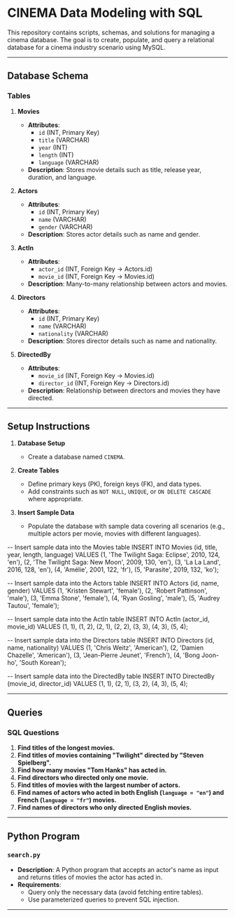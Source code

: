 # CINEMA Data Modeling with SQL

This repository contains scripts, schemas, and solutions for managing a cinema database. The goal is to create, populate, and query a relational database for a cinema industry scenario using MySQL.

---

## Database Schema

### Tables

1. **Movies**
   - **Attributes**:
     - `id` (INT, Primary Key)
     - `title` (VARCHAR)
     - `year` (INT)
     - `length` (INT)
     - `language` (VARCHAR)
   - **Description**: Stores movie details such as title, release year, duration, and language.

2. **Actors**
   - **Attributes**:
     - `id` (INT, Primary Key)
     - `name` (VARCHAR)
     - `gender` (VARCHAR)
   - **Description**: Stores actor details such as name and gender.

3. **ActIn**
   - **Attributes**:
     - `actor_id` (INT, Foreign Key → Actors.id)
     - `movie_id` (INT, Foreign Key → Movies.id)
   - **Description**: Many-to-many relationship between actors and movies.

4. **Directors**
   - **Attributes**:
     - `id` (INT, Primary Key)
     - `name` (VARCHAR)
     - `nationality` (VARCHAR)
   - **Description**: Stores director details such as name and nationality.

5. **DirectedBy**
   - **Attributes**:
     - `movie_id` (INT, Foreign Key → Movies.id)
     - `director_id` (INT, Foreign Key → Directors.id)
   - **Description**: Relationship between directors and movies they have directed.

---

## Setup Instructions

1. **Database Setup**
   - Create a database named `CINEMA`.

2. **Create Tables**
   - Define primary keys (PK), foreign keys (FK), and data types.
   - Add constraints such as `NOT NULL`, `UNIQUE`, or `ON DELETE CASCADE` where appropriate.

3. **Insert Sample Data**
   - Populate the database with sample data covering all scenarios (e.g., multiple actors per movie, movies with different languages).

-- Insert sample data into the Movies table
INSERT INTO Movies (id, title, year, length, language)
VALUES 
    (1, 'The Twilight Saga: Eclipse', 2010, 124, 'en'),
    (2, 'The Twilight Saga: New Moon', 2009, 130, 'en'),
    (3, 'La La Land', 2016, 128, 'en'),
    (4, 'Amélie', 2001, 122, 'fr'),
    (5, 'Parasite', 2019, 132, 'ko');

-- Insert sample data into the Actors table
INSERT INTO Actors (id, name, gender)
VALUES 
    (1, 'Kristen Stewart', 'female'),
    (2, 'Robert Pattinson', 'male'),
    (3, 'Emma Stone', 'female'),
    (4, 'Ryan Gosling', 'male'),
    (5, 'Audrey Tautou', 'female');

-- Insert sample data into the ActIn table
INSERT INTO ActIn (actor_id, movie_id)
VALUES 
    (1, 1), 
    (1, 2),
    (2, 1),
    (2, 2),
    (3, 3),
    (4, 3),
    (5, 4);

-- Insert sample data into the Directors table
INSERT INTO Directors (id, name, nationality)
VALUES 
    (1, 'Chris Weitz', 'American'),
    (2, 'Damien Chazelle', 'American'),
    (3, 'Jean-Pierre Jeunet', 'French'),
    (4, 'Bong Joon-ho', 'South Korean');

-- Insert sample data into the DirectedBy table
INSERT INTO DirectedBy (movie_id, director_id)
VALUES 
    (1, 1),
    (2, 1),
    (3, 2),
    (4, 3),
    (5, 4);

---

## Queries

### SQL Questions

1. **Find titles of the longest movies.**
2. **Find titles of movies containing "Twilight" directed by "Steven Spielberg".**
3. **Find how many movies "Tom Hanks" has acted in.**
4. **Find directors who directed only one movie.**
5. **Find titles of movies with the largest number of actors.**
6. **Find names of actors who acted in both English (`language = "en"`) and French (`language = "fr"`) movies.**
7. **Find names of directors who only directed English movies.**

---

## Python Program

### `search.py`

- **Description**: A Python program that accepts an actor's name as input and returns titles of movies the actor has acted in.
- **Requirements**:
  - Query only the necessary data (avoid fetching entire tables).
  - Use parameterized queries to prevent SQL injection.

---
